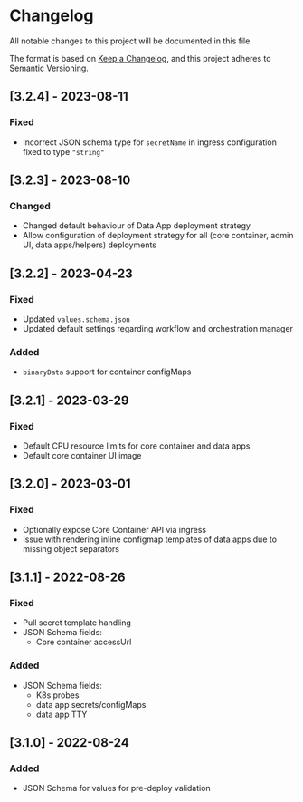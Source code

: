 # Changelog

All notable changes to this project will be documented in this file.

The format is based on [Keep a Changelog](https://keepachangelog.com/en/1.0.0/),
and this project adheres to [Semantic Versioning](https://semver.org/spec/v2.0.0.html).

## [3.2.4] - 2023-08-11
### Fixed
- Incorrect JSON schema type for `secretName` in ingress configuration fixed to type `"string"`

## [3.2.3] - 2023-08-10
### Changed
- Changed default behaviour of Data App deployment strategy
- Allow configuration of deployment strategy for all (core container, admin UI, data apps/helpers) deployments

## [3.2.2] - 2023-04-23
### Fixed
- Updated `values.schema.json`
- Updated default settings regarding workflow and orchestration manager

### Added
- `binaryData` support for container configMaps

## [3.2.1] - 2023-03-29
### Fixed
- Default CPU resource limits for core container and data apps
- Default core container UI image

## [3.2.0] - 2023-03-01
### Fixed
- Optionally expose Core Container API via ingress
- Issue with rendering inline configmap templates of data apps due to missing object separators

## [3.1.1] - 2022-08-26
### Fixed
- Pull secret template handling
- JSON Schema fields:
  - Core container accessUrl

### Added
- JSON Schema fields: 
  - K8s probes
  - data app secrets/configMaps
  - data app TTY

## [3.1.0] - 2022-08-24
### Added
- JSON Schema for values for pre-deploy validation
